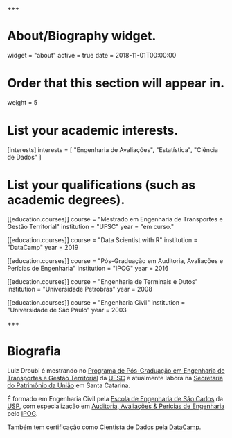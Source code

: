 +++
# About/Biography widget.
widget = "about"
active = true
date = 2018-11-01T00:00:00

# Order that this section will appear in.
weight = 5

# List your academic interests.
[interests]
  interests = [
    "Engenharia de Avaliações",
    "Estatística",
    "Ciência de Dados"
  ]

# List your qualifications (such as academic degrees).

[[education.courses]]
  course = "Mestrado em Engenharia de Transportes e Gestão Territorial"
  institution = "UFSC"
  year = "em curso."
  
[[education.courses]]
  course = "Data Scientist with R"
  institution = "DataCamp"
  year = 2019

[[education.courses]]
  course = "Pós-Graduação em Auditoria, Avaliações e Perícias de Engenharia"
  institution = "IPOG"
  year = 2016
  
[[education.courses]]
  course = "Engenharia de Terminais e Dutos"
  institution = "Universidade Petrobras"
  year = 2008

[[education.courses]]
  course = "Engenharia Civil"
  institution = "Universidade de São Paulo"
  year = 2003

+++

# Biografia

Luiz Droubi é mestrando no [Programa de Pós-Graduação em Engenharia de Transportes e Gestão Territorial](http://ppgtg.ufsc.br) da [UFSC](http://ufsc.br) e atualmente labora na [Secretaria do Patrimônio da União](http://www.patrimoniodetodos.gov.br/) em Santa Catarina.

É formado em Engenharia Civil pela [Escola de Engenharia de São Carlos](http://www.eesc.usp.br/) da [USP](https://www5.usp.br/), com especialização em [Auditoria, Avaliações & Perícias de Engenharia](https://www.ipog.edu.br/curso/engenharia-arquitetura/auditoria-avaliacoes--pericias-de-engenharia) pelo [IPOG](https://www.ipog.edu.br/).

Também tem certificação como Cientista de Dados pela [DataCamp](http://www.datacamp.com).
